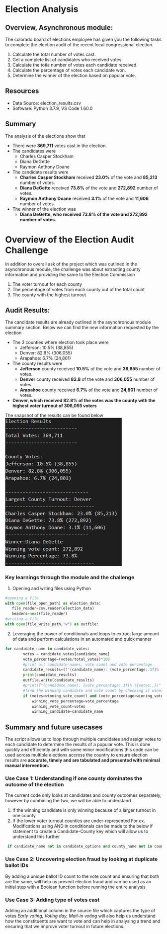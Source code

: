 # Election Analysis
## Overview, Asynchronous module:
The colorado board of elections employee has given you the following tasks to complete the election audit of the recent local congressional election.  
1. Calculate the total number of votes cast.
2. Get a complete list of candidates who received votes.
3. Calculate the totla number of votes each candidate received.
4. Calculate the percentage of votes each candidate won.
5. Determine the winner of the election based on popular vote.

## Resources
- Data Source: election_results.csv
- Software: Python 3.7.9, VS Code 1.60.0

## Summary
The analysis of the elections show that
- There were **369,711** votes cast in the election.
- The candidates were
  - Charles Casper Stockham
  - Diana DeGette
  - Raymon Anthony Doane
- The candidate results were
  - **Charles Casper Stockham** received **23.0%** of the vote and **85,213** number of votes.
  - **Diana DeGette** received **73.8%** of the vote and **272,892** number of votes.
  - **Raymon Anthony Doane** received **3.1%** of the vote and **11,606** number of votes.
- The winner of the election was
  - **Diana DeGette, who received 73.8% of the vote and 272,892 number of votes.**

# Overview of the Election Audit Challenge
In addition to overall ask of the project which was outlined in the asynchronous module, the challenge was about extracting county information and providing the same to the Election Commission  
1. The voter turnout for each county
2. The percentage of votes from each county out of the total count
3. The county with the highest turnout

## Audit Results:
The candidate results are already outlined in the asynchronous module summary section. Below we can find the new information requested by the election 
- The 3 counties where election took place were
  - Jefferson: 10.5% (38,855)
  - Denver: 82.8% (306,055)
  - Arapahoe: 6.7% (24,801)
- The county results were
  - **Jefferson** county received **10.5%** of the vote and **38,855** number of votes.
  - **Denver** county received **82.8** of the vote and **306,055** number of votes.
  - **Arapahoe** county received **6.7%** of the vote and **24,801** number of votes.
- **Denver, which received 82.8% of the votes was the county with the highest voter turnout of 306,055 voters**  

The snapshot of the results can be found below  
![election_results](deliverable_2.png)  

### Key learnings through the module and the challenge
1. Opening and wrting files using Python
```python
#opening a file
with open(file_open_path) as election_data:
   file_reader=csv.reader(election_data)
   headers=next(file_reader)
#writing a file
with open(file_write_path,"w") as outfile:
```
2. Leveraging the power of conditionals and loops to extract large amount of data and perform calculations in an automated and quick manner

```python
for candidate_name in candidate_votes:
        votes = candidate_votes[candidate_name]
        vote_percentage=(votes/total_votes)*100
        #print all candidate names, vote count and vote percentage
        candidate_results=(f"{candidate_name}: {vote_percentage:.1f}% ({votes:,})\n")
        print(candidate_results)
        outfile.write(candidate_results)
        #print(f"{candidate_name}: {vote_percentage:.1f}% ({votes:,})" )
        #find the winning candidate and vote count by checking if winning votes is greater than zero
        if (votes>winning_vote_count) and (vote_percentage>winning_vote_percentage):
            winning_vote_percentage=vote_percentage
            winning_vote_count=votes
            winning_candidate=candidate_name
 ```
 
## Summary and future usecases
The script allows us to loop through multiple candidates and assign votes to each candidate to determine the results of a popular vote. This is done quickly and efficeintly and with some minor modifications this code can be used across multiple elections accross the country to ensure election results are **accurate, timely and are tabulated and presented with minimal manual intervention.**

### Use Case 1: Understanding if one county dominates the outcome of the election
The current code only looks at candidates and county outcomes separately, however by combining the two, we will be able to understand
1. If the winning candidate is only winning because of a larger turnout in one county
2. If the lower voter turnout counties are under-represented
For ex. Modifications using AND in conditionals can be made to the below if statement to create a Candidate-County key which will allow us to understand this further
```python
 if candidate_name not in candidate_options and county_name not in county_options:
 ```
 ### Use Case 2: Uncovering election fraud by looking at duplicate ballot IDs
 By adding a unique ballot ID count to the vote count and ensuring that both are the same, will help us prevent election fraud and can be used as an initial step with a Boolean function before running the entire analysis
 
 ### Use Case 3: Adding type of votes cast
Adding an additional column in the source file which captures the type of votes _Early voting, Voting day, Mail-in voting_ will also help us understand how the constituents are want to vote and can help in analysing a trend and ensuring that we improve voter turnout in future elections. 



